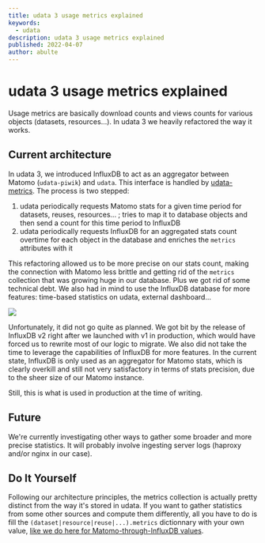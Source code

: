 ```yaml
---
title: udata 3 usage metrics explained
keywords:
  - udata
description: udata 3 usage metrics explained
published: 2022-04-07
author: abulte
---
```


# udata 3 usage metrics explained

Usage metrics are basically download counts and views counts for various objects (datasets, resources...). In udata 3 we heavily refactored the way it works.

## Current architecture

In udata 3, we introduced InfluxDB to act as an aggregator between Matomo (`udata-piwik`) and `udata`. This interface is handled by [udata-metrics](https://github.com/opendatateam/udata-metrics). The process is two stepped:
1. udata periodically requests Matomo stats for a given time period for datasets, reuses, resources... ; tries to map it to database objects and then send a count for this time period to InfluxDB
2. udata periodically requests InfluxDB for an aggregated stats count overtime for each object in the database and enriches the `metrics` attributes with it

This refactoring allowed us to be more precise on our stats count, making the connection with Matomo less brittle and getting rid of the `metrics` collection that was growing huge in our database. Plus we got rid of some technical debt. We also had in mind to use the InfluxDB database for more features: time-based statistics on udata, external dashboard...

![](https://storage.gra.cloud.ovh.net/v1/AUTH_0f20d409cb2a4c9786c769e2edec0e06/imagespadincubateurnet/uploads/upload_477b262a4b85f2ff0e46e801f74a6b45.png)

Unfortunately, it did not go quite as planned. We got bit by the release of InfluxDB v2 right after we launched with v1 in production, which would have forced us to rewrite most of our logic to migrate. We also did not take the time to leverage the capabilities of InfluxDB for more features. In the current state, InfluxDB is only used as an aggregator for Matomo stats, which is clearly overkill and still not very satisfactory in terms of stats precision, due to the sheer size of our Matomo instance.

Still, this is what is used in production at the time of writing.

## Future

We're currently investigating other ways to gather some broader and more precise statistics. It will probably involve ingesting server logs (haproxy and/or nginx in our case).

## Do It Yourself

Following our architecture principles, the metrics collection is actually pretty distinct from the way it's stored in udata. If you want to gather statistics from some other sources and compute them differently, all you have to do is fill the `(dataset|resource|reuse|...).metrics` dictionnary with your own value, [like we do here for Matomo-through-InfluxDB values](https://github.com/opendatateam/udata-piwik/blob/06a4738ca672519217259c431c4a84d65d733e39/udata_piwik/metrics.py#L43).
